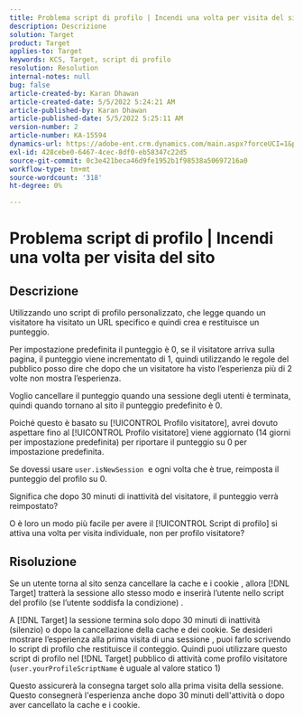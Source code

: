 ```yaml
---
title: Problema script di profilo | Incendi una volta per visita del sito
description: Descrizione
solution: Target
product: Target
applies-to: Target
keywords: KCS, Target, script di profilo
resolution: Resolution
internal-notes: null
bug: false
article-created-by: Karan Dhawan
article-created-date: 5/5/2022 5:24:21 AM
article-published-by: Karan Dhawan
article-published-date: 5/5/2022 5:25:11 AM
version-number: 2
article-number: KA-15594
dynamics-url: https://adobe-ent.crm.dynamics.com/main.aspx?forceUCI=1&pagetype=entityrecord&etn=knowledgearticle&id=aa75b899-33cc-ec11-a7b5-6045bd00db25
exl-id: 428cebe0-6467-4cec-8df0-eb58347c22d5
source-git-commit: 0c3e421beca46d9fe1952b1f98538a50697216a0
workflow-type: tm+mt
source-wordcount: '318'
ht-degree: 0%

---
```


# Problema script di profilo | Incendi una volta per visita del sito

## Descrizione


Utilizzando uno script di profilo personalizzato, che legge quando un visitatore ha visitato un URL specifico e quindi crea e restituisce un punteggio.

Per impostazione predefinita il punteggio è 0, se il visitatore arriva sulla pagina, il punteggio viene incrementato di 1, quindi utilizzando le regole del pubblico posso dire che dopo che un visitatore ha visto l’esperienza più di 2 volte non mostra l’esperienza.



Voglio cancellare il punteggio quando una sessione degli utenti è terminata, quindi quando tornano al sito il punteggio predefinito è 0.

Poiché questo è basato su [!UICONTROL Profilo visitatore], avrei dovuto aspettare fino al [!UICONTROL Profilo visitatore] viene aggiornato (14 giorni per impostazione predefinita) per riportare il punteggio su 0 per impostazione predefinita.

Se dovessi usare `user.isNewSession`  e ogni volta che è true, reimposta il punteggio del profilo su 0.



Significa che dopo 30 minuti di inattività del visitatore, il punteggio verrà reimpostato?

O è loro un modo più facile per avere il [!UICONTROL Script di profilo] si attiva una volta per visita individuale, non per profilo visitatore?


## Risoluzione


Se un utente torna al sito senza cancellare la cache e i cookie , allora [!DNL Target] tratterà la sessione allo stesso modo e inserirà l’utente nello script del profilo (se l’utente soddisfa la condizione) .

A [!DNL Target] la sessione termina solo dopo 30 minuti di inattività (silenzio) o dopo la cancellazione della cache e dei cookie.
Se desideri mostrare l’esperienza alla prima visita di una sessione , puoi farlo scrivendo lo script di profilo che restituisce il conteggio. Quindi puoi utilizzare questo script di profilo nel [!DNL Target] pubblico di attività come profilo visitatore (`user.yourProfileScriptName`  è uguale al valore statico 1)



Questo assicurerà la consegna target solo alla prima visita della sessione. Questo consegnerà l&#39;esperienza anche dopo 30 minuti dell&#39;attività o dopo aver cancellato la cache e i cookie.
